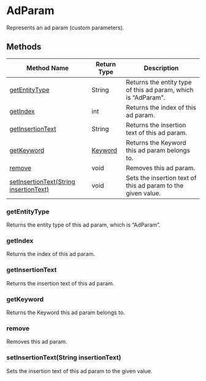 # AdParam
Represents an ad param (custom parameters). 

## Methods
|Method Name|Return Type|Description|
|-|-|-
[getEntityType](#getentitytype)|String|Returns the entity type of this ad param, which is “AdParam”.<br />
[getIndex](#getindex)|int|Returns the index of this ad param.<br />
[getInsertionText](#getinsertiontext)|String|Returns the insertion text of this ad param.<br />
[getKeyword](#getkeyword)|[Keyword](./Keyword)|Returns the Keyword this ad param belongs to.<br />
[remove](#remove)|void|Removes this ad param.<br />
[setInsertionText(String insertionText)](#setinsertiontext~string-insertiontext~)|void|Sets the insertion text of this ad param to the given value.<br />

### <a name="getentitytype"></a>getEntityType
Returns the entity type of this ad param, which is “AdParam”.


### <a name="getindex"></a>getIndex
Returns the index of this ad param.


### <a name="getinsertiontext"></a>getInsertionText
Returns the insertion text of this ad param.


### <a name="getkeyword"></a>getKeyword
Returns the Keyword this ad param belongs to.


### <a name="remove"></a>remove
Removes this ad param.


### <a name="setinsertiontext~string-insertiontext~"></a>setInsertionText(String insertionText)
Sets the insertion text of this ad param to the given value.


